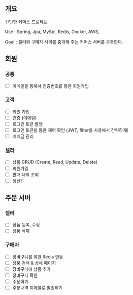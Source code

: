 ## 개요
간단한 커머스 프로젝트

Use : Spring, Jpa, MySql, Redis, Docker, AWS,

Goal : 셀러와 구매자 사이를 중개해 주는 커머스 서버를 구축한다.

## 회원
### 공통
- [ ] 이메일을 통해서 인증번호를 통한 회원가입
      
### 고객
- [ ] 회원 가입
- [ ] 인증 (이메일)
- [ ] 로그인 토큰 발행
- [ ] 로그인 토큰을 통한 제어 확인 (JWT, filter를 사용해서 간략하게)
- [ ] 예치금 관리

### 셀러
- [ ] 상품 CRUD (Create, Read, Update, Delete)
- [ ] 회원가입
- [ ] 판매 내역 조회
- [ ] 정산?

## 주문 서버

### 셀러
- [ ] 상품 등록, 수정
- [ ] 상품 삭제
      
### 구매자
- [ ] 장바구니를 위한 Redis 연동
- [ ] 상품 검색 & 상세 페이지
- [ ] 장바구니에 상품 추가
- [ ] 장바구니 확인
- [ ] 주문하기
- [ ] 주문내역 이메일로 발송하기

